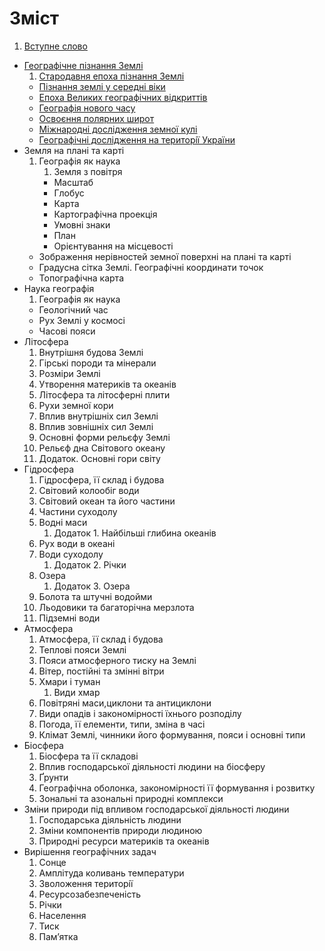 # Зміст

1. [Вступне слово](vstup.md)
* [Географiчне пiзнання Землi](1/geografichne_piznannya_zemli.md)
   1. [Cтародавня епоха пізнання Землі](1/ctarodavnya_epoha_pznannya_zeml.md)
   * [Пізнання землі у середні віки](1/piznannya_zemli_u_seredni_viki.md)
   * [Епоха Великих географічних відкриттів](1/epoha_velikih_geografchnih_vdkrittv.md)
   * [Географiя нового часу](1/novichas.md)
   * [Освоєння полярних широт](1/osvoe.md)
   * [Мiжнароднi дослiдження земної кулi](1/international.md)
   * [Географiчнi дослiдження на територiї України](1/Ukr.md)
* Земля на планi та картi
   1. Географiя як наука
       1. Земля з повiтря
       * Масштаб
       * Глобус
       * Карта
       * Картографiчна проекцiя
       * Умовнi знаки
       * План
       * Орієнтування на місцевості
   * Зображення нерівностей земної поверхні на плані та карті
   * Градусна сітка Землі. Географічні координати точок
   * Топографічна карта
* Наука географiя
   1. Географiя як наука
   * Геологiчний час
   * Рух Землi у космосi
   * Часовi пояси
* Лiтосфера
    1. Внутрiшня будова Землi
    2. Гiрськi породи та мiнерали
    3. Розмiри Землi
    4. Утворення материкiв та океанiв
    5. Лiтосфера та лiтосфернi плити
    6. Рухи земної кори
    7. Вплив внутрiшнiх сил Землi
    8. Вплив зовнiшнiх сил Землi
    9. Основнi форми рельєфу Землi
    10. Рельєф дна Свiтового океану
    11. Додаток. Основнi гори свiту
* Гiдросфера
    1. Гiдросфера, її склад i будова
    2. Свiтовий колообiг води
    3. Свiтовий океан та його частини
    4. Частини суходолу
    5. Воднi маси
        1. Додаток 1. Найбiльшi глибина океанiв
    6. Рух води в океанi
    7. Води суходолу
        1. Додаток 2. Рiчки
    8. Озера
        1. Додаток 3. Озера
    9. Болота та штучнi водойми
    10. Льодовики та багаторiчна мерзлота
    11. Пiдземнi води
* Атмосфера
    1. Атмосфера, її склад i будова
    2. Тепловi пояси Землi
    3. Пояси атмосферного тиску на Землi
    4. Вiтер, постiйнi та змiннi вiтри
    5. Хмари i туман
        1. Види хмар
    6. Повiтрянi маси,циклони та антициклони
    7. Види опадiв i закономiрностi їхнього розподiлу
    8. Погода, її елементи, типи, змiна в часi
    9. Клiмат Землi, чинники його формування, пояси i основнi типи
* Бiосфера
    1. Бiосфера та її складовi
    2. Вплив господарської дiяльностi людини на бiосферу
    3. Ґрунти
    4. Географiчна оболонка, закономiрностi її формування i розвитку
    5. Зональнi та азональнi природнi комплекси
* Змiни природи пiд впливом господарської     дiяльностi людини
    1. Господарська дiяльнiсть людини
    2. Змiни компонентiв природи людиною
    3. Природнi ресурси материкiв та океанiв
* Вирiшення географiчних задач
    1. Сонце
    2. Амплiтуда коливань температури
    3. Зволоження територiї
    4. Ресурсозабезпеченiсть
    5. Рiчки
    6. Населення
    7. Тиск
    8. Пам’ятка

